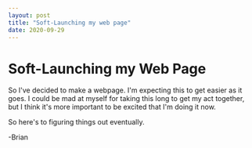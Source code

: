 ```yaml
---
layout: post
title: "Soft-Launching my web page"
date: 2020-09-29
---
```

# Soft-Launching my Web Page

So I've decided to make a webpage. I'm expecting this to get easier as it goes.
 I could be mad at myself for taking this long to get my act together,
 but I think it's more important to be excited that I'm doing it now.

So here's to figuring things out eventually.

-Brian
